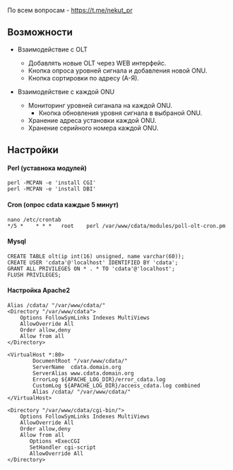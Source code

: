 По всем вопросам - https://t.me/nekut_pr

Возможности
-----------
- Взаимодействие с OLT
    - Добавлять новые OLT через WEB интерфейс.
    - Кнопка опроса уровней сигнала и добавления новой ONU.
    - Кнопка сортировки по адресу (А-Я).

- Взаимодействие с каждой ONU
    - Мониторинг уровней сиганала на каждой ONU.
        - Кнопка обновления уровня сигнала в выбраной ONU.
    - Хранение адреса установки каждой ONU.
    - Хранение серийного номера каждой ONU.

Настройки
-----------

#### Perl (уставнока модулей)
```
perl -MCPAN -e 'install CGI'
perl -MCPAN -e 'install DBI'
```
#### Cron (опрос cdata каждые 5 минут)
```
nano /etc/crontab
*/5 *    * * *   root    perl /var/www/cdata/modules/poll-olt-cron.pm
```
#### Mysql

```
CREATE TABLE olt(ip int(16) unsigned, name varchar(60));
CREATE USER 'cdata'@'localhost' IDENTIFIED BY 'cdata';
GRANT ALL PRIVILEGES ON * . * TO 'cdata'@'localhost';
FLUSH PRIVILEGES;
```
#### Настройка Apache2
```
Alias /cdata/ "/var/www/cdata/"
<Directory "/var/www/cdata">
    Options FollowSymLinks Indexes MultiViews
    AllowOverride All
    Order allow,deny
    Allow from all
</Directory>

<VirtualHost *:80>
        DocumentRoot "/var/www/cdata/"
        ServerName  cdata.domain.org
        ServerAlias www.cdata.domain.org
        ErrorLog ${APACHE_LOG_DIR}/error_cdata.log
        CustomLog ${APACHE_LOG_DIR}/access_cdata.log combined
        Alias /cdata/ "/var/www/cdata/"
</VirtualHost>

<Directory "/var/www/cdata/cgi-bin/">
    Options FollowSymLinks Indexes MultiViews
    AllowOverride All
    Order allow,deny
    Allow from all
       Options +ExecCGI
       SetHandler cgi-script
       AllowOverride All
</Directory>
```

